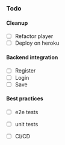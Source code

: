 ### Todo

#### Cleanup
- [ ] Refactor player
- [ ] Deploy on heroku

#### Backend integration
- [ ] Register
- [ ] Login
- [ ] Save

#### Best practices
- [ ] e2e tests
- [ ] unit tests
- [ ] CI/CD

